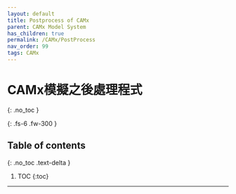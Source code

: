 ```yaml
---
layout: default
title: Postprocess of CAMx
parent: CAMx Model System
has_children: true
permalink: /CAMx/PostProcess
nav_order: 99
tags: CAMx
---
```


# CAMx模擬之後處理程式
{: .no_toc }

{: .fs-6 .fw-300 }

## Table of contents
{: .no_toc .text-delta }

1. TOC
{:toc}

---
